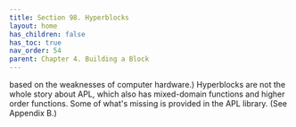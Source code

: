 ```yaml
---
title: Section 98. Hyperblocks
layout: home
has_children: false
has_toc: true
nav_order: 54
parent: Chapter 4. Building a Block
---
```


based on the weaknesses of computer hardware.) Hyperblocks are not the
whole story about APL, which also has mixed-domain functions and higher
order functions. Some of what's missing is provided in the APL library.
(See Appendix B.)

